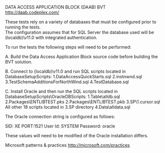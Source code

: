 ﻿DATA ACCESS APPLICATION BLOCK (DAAB) BVT
http://daab.codeplex.com/

These tests rely on a variety of databases that must be configured prior to running the tests.  
The configuration assumes that for SQL Server the database used will be (localdb)\v11.0 with integrated authentication.

To run the tests the following steps will need to be performed:

A. Build the Data Access Application Block source code before building the BVT solution.

B. Connect to (localdb)\v11.0 and run SQL scripts located in DatabaseSetupScripts:
	1.DataAccessQuickStarts.sql
	2.instnwnd.sql
	3.TestSchemaAdditionsForNorthWind.sql
	4.TestDatabase.sql

C. Install Oracle and then run the SQL scripts located in DatabaseSetupScripts\OracleDBScripts:
	1.Table\alldb.sql
	2.Packages\ENTLIBTEST.pks
	2.Packages\ENTLIBTEST.pkb
	3.SP\1.cursor.sql
	All other 18 scripts located in 3.SP directory
	4.Data\alldata.sql

The Oracle connection string is configured as follows:

SID: XE 
PORT:1521
User Id: SYSTEM
Password: oracle

These values will need to be modified of the Oracle installation differs.


Microsoft patterns & practices
http://microsoft.com/practices